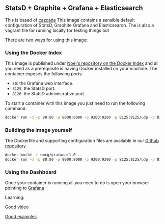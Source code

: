 StatsD + Graphite + Grafana + Elasticsearch
---------------------------------------------
This is based of [cazcade](https://registry.hub.docker.com/u/cazcade/docker-grafana-graphite/dockerfile/)
This image contains a sensible default configuration of StatsD, Graphite Grafana and Elasticsearch.
The is also a vagrant file for running locally for testing things out

There are two ways for using this image:


### Using the Docker Index ###

This image is published under [Noel's repository on the Docker Index](https://registry.hub.docker.com/u/noel/grafana-docker/) and all you
need as a prerequisite is having Docker installed on your machine. The container exposes the following ports:

- `80`: the Grafana web interface.
- `8125`: the StatsD port.
- `8126`: the StatsD administrative port.

To start a container with this image you just need to run the following command:

```bash
docker run -d -p 80:80 -p 8000:8000 -p 9200:9200 -p 8125:8125/udp -p 8126:8126 --name grafana nmcg/grafana:1.0
```

### Building the image yourself ###

The Dockerfile and supporting configuration files are available in our [Github repository](https://github.com/noelmcgrath/grafana_docker).

```bash
docker build -t nmcg/grafana:1.0 .
docker run -d -p 80:80 -p 8000:8000 -p 9200:9200 -p 8125:8125/udp -p 8126:8126 nmcg/grafana:1.0
```

### Using the Dashboard ###

Once your container is running all you need to do is open your browser pointing to [Grafana](http://localhost/)

Learning:

[Good video](http://grafana.org/blog/2014/05/25/monitorama-video-and-update.html)

[Good examples](http://play.grafana.org/)